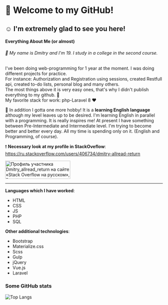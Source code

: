 # :wave: Welcome to my GitHub!
## :relaxed:  I'm extremely glad to see you here!
#### Everything About Me (or almost) 
###### :metal: My name is Dmitry and I'm 19. I study in a college in the second course.
I've been doing web-programming for 1 year at the moment.  I was doing different projects for practice.  
For instance: Authorization and Registration using sessions, created Restfull api, created to-do lists, personal blog and many others.  
The most things above it is very easy ones, that's why I didn't publish everything to my github. :see_no_evil:  
My favorite stack for work: php-Laravel 8 :heart:

  
:tada: In addition I gotta one more hobby! It is a **learning English language** although my level leaves up to be desired. I'm learning English in parallel with a programming. It is really inspires me! At present I have something between Pre-Intermediate and Intermediate level. I'm trying to become better and better every day. All my time is spending only on it. (English and Programming, of course).  

:heavy_exclamation_mark: **Necessary look at my profile in StackOveflow**:  
https://ru.stackoverflow.com/users/406734/dmitry-allread-return  

<a href="https://ru.stackoverflow.com/users/406734/dmitry-allread-return"><img src="https://ru.stackoverflow.com/users/flair/406734.png" width="208" height="58" alt="Профиль участника Dmitry_allread_return на сайте &#171;Stack Overflow на русском&#187;, Вопросы и ответы для программистов" title="Профиль участника Dmitry_allread_return на сайте &#171;Stack Overflow на русском&#187;, Вопросы и ответы для программистов"></a>  
****
**Languages which I have worked**:  
- HTML
- CSS
- JS
- PHP
- SQL

**Other additional technologies**:
- Bootstrap
- Materialize.css
- Scss
- Gulp
- jQuery
- Vue.js
- Laravel

### Some GitHub stats
![Top Langs](https://github-readme-stats.vercel.app/api/top-langs/?username=dmitries&count_private=true&hide=tsql&langs_count=7&theme=radical&layout=compact)

